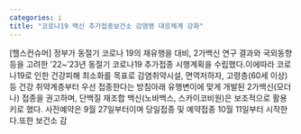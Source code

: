 ```yaml
---
categories: i
title: "코로나19 백신 추가접종보건소 감염병 대응체계 강화"
---
```

[헬스컨슈머] 정부가 동절기 코로나 19의 재유행을 대비, 2가백신 연구 결과와 국외동향 등을 고려한 ’22~’23년 동절기 코로나19 추가접종 시행계획을 수립했다.이에따라 코로나19로 인한 건강피해 최소화를 목표로 감염취약시설, 면역저하자, 고령층(60세 이상) 등 건강 취약계층부터 우선 접종한다는 방침아래 유행변이에 맞게 개발된 2가백신(모더나) 접종을 권고하며, 단백질 재조합 백신(노바백스, 스카이코비원)은 보조적으로 활용키로 했다. 사전예약은 9월 27일부터이며 당일접종 및 예약접종 10월 11일부터 시작한다.또한 보건소 감
